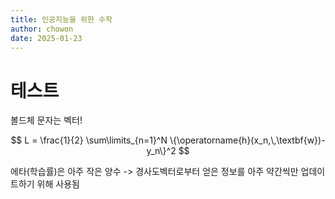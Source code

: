 ```yaml
---
title: 인공지능을 위한 수학
author: chowon
date: 2025-01-23
---
```


# 테스트

볼드체 문자는 벡터!

$$
L = \frac{1}{2} \sum\limits_{n=1}^N \{\operatorname{h}(x_n,\,\textbf{w})-y_n\}^2
$$

에타(학습률)은 아주 작은 양수 -> 경사도벡터로부터 얻은 정보를 아주 약간씩만 업데이트하기 위해 사용됨
